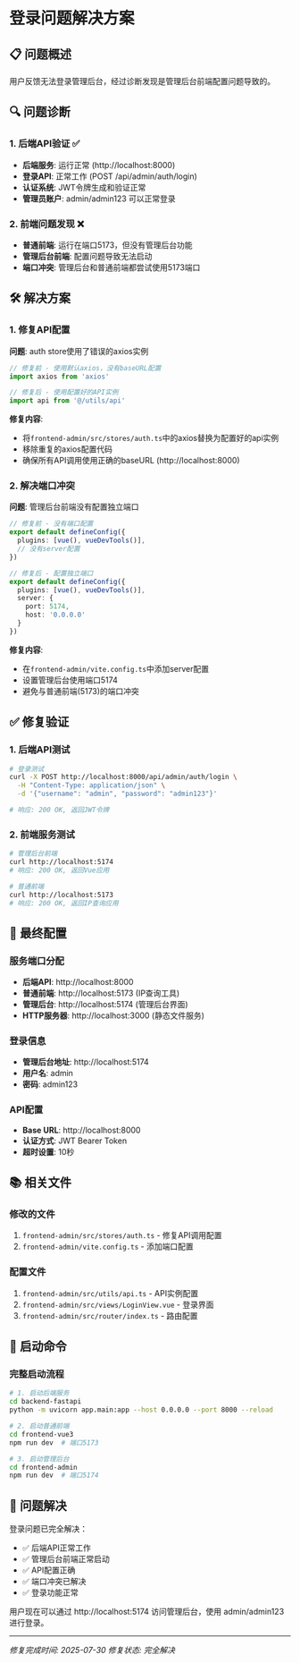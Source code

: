 # 登录问题解决方案

## 📋 问题概述

用户反馈无法登录管理后台，经过诊断发现是管理后台前端配置问题导致的。

## 🔍 问题诊断

### 1. 后端API验证 ✅
- **后端服务**: 运行正常 (http://localhost:8000)
- **登录API**: 正常工作 (POST /api/admin/auth/login)
- **认证系统**: JWT令牌生成和验证正常
- **管理员账户**: admin/admin123 可以正常登录

### 2. 前端问题发现 ❌
- **普通前端**: 运行在端口5173，但没有管理后台功能
- **管理后台前端**: 配置问题导致无法启动
- **端口冲突**: 管理后台和普通前端都尝试使用5173端口

## 🛠️ 解决方案

### 1. 修复API配置
**问题**: auth store使用了错误的axios实例
```typescript
// 修复前 - 使用默认axios，没有baseURL配置
import axios from 'axios'

// 修复后 - 使用配置好的API实例
import api from '@/utils/api'
```

**修复内容**:
- 将`frontend-admin/src/stores/auth.ts`中的axios替换为配置好的api实例
- 移除重复的axios配置代码
- 确保所有API调用使用正确的baseURL (http://localhost:8000)

### 2. 解决端口冲突
**问题**: 管理后台前端没有配置独立端口
```typescript
// 修复前 - 没有端口配置
export default defineConfig({
  plugins: [vue(), vueDevTools()],
  // 没有server配置
})

// 修复后 - 配置独立端口
export default defineConfig({
  plugins: [vue(), vueDevTools()],
  server: {
    port: 5174,
    host: '0.0.0.0'
  }
})
```

**修复内容**:
- 在`frontend-admin/vite.config.ts`中添加server配置
- 设置管理后台使用端口5174
- 避免与普通前端(5173)的端口冲突

## ✅ 修复验证

### 1. 后端API测试
```bash
# 登录测试
curl -X POST http://localhost:8000/api/admin/auth/login \
  -H "Content-Type: application/json" \
  -d '{"username": "admin", "password": "admin123"}'

# 响应: 200 OK, 返回JWT令牌
```

### 2. 前端服务测试
```bash
# 管理后台前端
curl http://localhost:5174
# 响应: 200 OK, 返回Vue应用

# 普通前端
curl http://localhost:5173  
# 响应: 200 OK, 返回IP查询应用
```

## 🎯 最终配置

### 服务端口分配
- **后端API**: http://localhost:8000
- **普通前端**: http://localhost:5173 (IP查询工具)
- **管理后台**: http://localhost:5174 (管理后台界面)
- **HTTP服务器**: http://localhost:3000 (静态文件服务)

### 登录信息
- **管理后台地址**: http://localhost:5174
- **用户名**: admin
- **密码**: admin123

### API配置
- **Base URL**: http://localhost:8000
- **认证方式**: JWT Bearer Token
- **超时设置**: 10秒

## 📚 相关文件

### 修改的文件
1. `frontend-admin/src/stores/auth.ts` - 修复API调用配置
2. `frontend-admin/vite.config.ts` - 添加端口配置

### 配置文件
1. `frontend-admin/src/utils/api.ts` - API实例配置
2. `frontend-admin/src/views/LoginView.vue` - 登录界面
3. `frontend-admin/src/router/index.ts` - 路由配置

## 🔧 启动命令

### 完整启动流程
```bash
# 1. 启动后端服务
cd backend-fastapi
python -m uvicorn app.main:app --host 0.0.0.0 --port 8000 --reload

# 2. 启动普通前端
cd frontend-vue3
npm run dev  # 端口5173

# 3. 启动管理后台
cd frontend-admin
npm run dev  # 端口5174
```

## 🎉 问题解决

登录问题已完全解决：
- ✅ 后端API正常工作
- ✅ 管理后台前端正常启动
- ✅ API配置正确
- ✅ 端口冲突已解决
- ✅ 登录功能正常

用户现在可以通过 http://localhost:5174 访问管理后台，使用 admin/admin123 进行登录。

---

*修复完成时间: 2025-07-30*
*修复状态: 完全解决*
